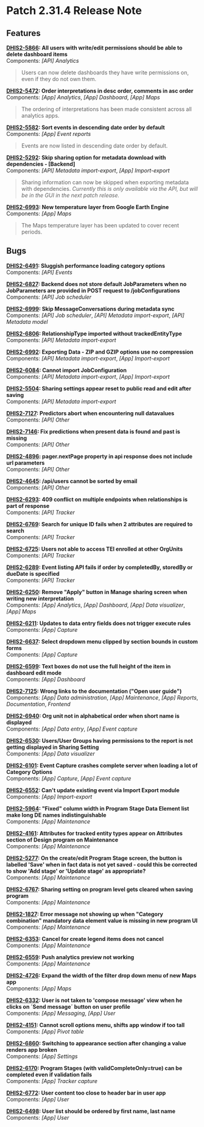 # Patch 2.31.4 Release Note 


## Features


**[DHIS2-5866](https://jira.dhis2.org/browse/DHIS2-5866): All users with write/edit permissions should be able to delete dashboard items**  
Components: _[API] Analytics_ 

> Users can now delete dashboards they have write permissions on, even if they do not own them.


**[DHIS2-5472](https://jira.dhis2.org/browse/DHIS2-5472): Order interpretations in desc order, comments in asc order**  
Components: _[App] Analytics_, _[App] Dashboard_, _[App] Maps_ 

> The ordering of interpretations has been made consistent across all analytics apps.


**[DHIS2-5582](https://jira.dhis2.org/browse/DHIS2-5582): Sort events in descending date order by default**  
Components: _[App] Event reports_ 

> Events are now listed in descending date order by default.


**[DHIS2-5292](https://jira.dhis2.org/browse/DHIS2-5292): Skip sharing option for metadata download with dependencies - [Backend]**  
Components: _[API] Metadata import-export_, _[App] Import-export_ 

> Sharing information can now be skipped when exporting metadata with dependencies. _Currently this is only available via the API, but will be in the GUI in the next patch release._


**[DHIS2-6993](https://jira.dhis2.org/browse/DHIS2-6993): New temperature layer from Google Earth Engine**  
Components: _[App] Maps_ 

> The Maps temperature layer has been updated to cover recent periods.


## Bugs


**[DHIS2-6491](https://jira.dhis2.org/browse/DHIS2-6491): Sluggish performance loading category options**  
Components: _[API] Events_ 


**[DHIS2-6827](https://jira.dhis2.org/browse/DHIS2-6827): Backend does not store default JobParameters when no JobParameters are provided in POST request to /jobConfigurations**  
Components: _[API] Job scheduler_ 


**[DHIS2-6999](https://jira.dhis2.org/browse/DHIS2-6999): Skip MessageConversations during metadata sync**  
Components: _[API] Job scheduler_, _[API] Metadata import-export_, _[API] Metadata model_ 


**[DHIS2-6806](https://jira.dhis2.org/browse/DHIS2-6806): RelationshipType imported without trackedEntityType**  
Components: _[API] Metadata import-export_ 


**[DHIS2-6992](https://jira.dhis2.org/browse/DHIS2-6992): Exporting Data - ZIP and GZIP options use no compression**  
Components: _[API] Metadata import-export_, _[App] Import-export_ 


**[DHIS2-6084](https://jira.dhis2.org/browse/DHIS2-6084): Cannot import JobConfiguration**  
Components: _[API] Metadata import-export_, _[App] Import-export_ 


**[DHIS2-5504](https://jira.dhis2.org/browse/DHIS2-5504): Sharing settings appear reset to public read and edit after saving**  
Components: _[API] Metadata import-export_ 


**[DHIS2-7127](https://jira.dhis2.org/browse/DHIS2-7127): Predictors abort when encountering null datavalues**  
Components: _[API] Other_ 


**[DHIS2-7146](https://jira.dhis2.org/browse/DHIS2-7146): Fix predictions when present data is found and past is missing**  
Components: _[API] Other_ 


**[DHIS2-4896](https://jira.dhis2.org/browse/DHIS2-4896): pager.nextPage property in api response does not include url parameters**  
Components: _[API] Other_ 


**[DHIS2-4645](https://jira.dhis2.org/browse/DHIS2-4645): /api/users cannot be sorted by email**  
Components: _[API] Other_ 


**[DHIS2-6293](https://jira.dhis2.org/browse/DHIS2-6293): 409 conflict on multiple endpoints when relationships is part of response**  
Components: _[API] Tracker_ 


**[DHIS2-6769](https://jira.dhis2.org/browse/DHIS2-6769): Search for unique ID fails when 2 attributes are required to search**  
Components: _[API] Tracker_ 


**[DHIS2-6725](https://jira.dhis2.org/browse/DHIS2-6725): Users not able to access TEI enrolled at other OrgUnits**  
Components: _[API] Tracker_ 


**[DHIS2-6289](https://jira.dhis2.org/browse/DHIS2-6289): Event listing API fails if order by completedBy, storedBy or dueDate is specified**  
Components: _[API] Tracker_ 


**[DHIS2-6250](https://jira.dhis2.org/browse/DHIS2-6250): Remove "Apply" button in Manage sharing screen when writing new interpretation**  
Components: _[App] Analytics_, _[App] Dashboard_, _[App] Data visualizer_, _[App] Maps_ 


**[DHIS2-6211](https://jira.dhis2.org/browse/DHIS2-6211): Updates to data entry fields does not trigger execute rules**  
Components: _[App] Capture_ 


**[DHIS2-6637](https://jira.dhis2.org/browse/DHIS2-6637): Select dropdown menu clipped by section bounds in custom forms**  
Components: _[App] Capture_ 


**[DHIS2-6599](https://jira.dhis2.org/browse/DHIS2-6599): Text boxes do not use the full height of the item in dashboard edit mode**  
Components: _[App] Dashboard_ 


**[DHIS2-7125](https://jira.dhis2.org/browse/DHIS2-7125): Wrong links to the documentation ("Open user guide")**  
Components: _[App] Data administration_, _[App] Maintenance_, _[App] Reports_, _Documentation_, _Frontend_ 


**[DHIS2-6940](https://jira.dhis2.org/browse/DHIS2-6940): Org unit not in alphabetical order when short name is displayed**  
Components: _[App] Data entry_, _[App] Event capture_ 


**[DHIS2-6530](https://jira.dhis2.org/browse/DHIS2-6530): Users/User Groups having permissions to the report is not getting displayed in Sharing Setting**  
Components: _[App] Data visualizer_ 


**[DHIS2-6101](https://jira.dhis2.org/browse/DHIS2-6101):  Event Capture crashes complete server when loading a lot of Category Options**  
Components: _[App] Capture_, _[App] Event capture_ 


**[DHIS2-6552](https://jira.dhis2.org/browse/DHIS2-6552): Can't update existing event via Import Export module**  
Components: _[App] Import-export_ 


**[DHIS2-5964](https://jira.dhis2.org/browse/DHIS2-5964): "Fixed" column width in Program Stage Data Element list make long DE names indistinguishable**  
Components: _[App] Maintenance_ 


**[DHIS2-4161](https://jira.dhis2.org/browse/DHIS2-4161): Attributes for tracked entity types appear on Attributes section of Design program on Maintenance**  
Components: _[App] Maintenance_ 


**[DHIS2-5277](https://jira.dhis2.org/browse/DHIS2-5277): On the create/edit Program Stage screen, the button is labelled 'Save' when in fact data is not yet saved - could this be corrected to show 'Add stage' or 'Update stage' as appropriate?**  
Components: _[App] Maintenance_ 


**[DHIS2-6767](https://jira.dhis2.org/browse/DHIS2-6767): Sharing setting on program level gets cleared when saving program**  
Components: _[App] Maintenance_ 


**[DHIS2-1827](https://jira.dhis2.org/browse/DHIS2-1827): Error message not showing up when "Category combination" mandatory data element value is missing in new program UI**  
Components: _[App] Maintenance_ 


**[DHIS2-6353](https://jira.dhis2.org/browse/DHIS2-6353): Cancel for create legend items does not cancel**  
Components: _[App] Maintenance_ 


**[DHIS2-6559](https://jira.dhis2.org/browse/DHIS2-6559): Push analytics preview not working**  
Components: _[App] Maintenance_ 


**[DHIS2-4726](https://jira.dhis2.org/browse/DHIS2-4726): Expand the width of the filter drop down menu of new Maps app**  
Components: _[App] Maps_ 


**[DHIS2-6332](https://jira.dhis2.org/browse/DHIS2-6332): User is not taken to 'compose message' view when he clicks on ´Send message´ button on user profile**  
Components: _[App] Messaging_, _[App] User_ 


**[DHIS2-4151](https://jira.dhis2.org/browse/DHIS2-4151): Cannot scroll options menu, shifts app window if too tall**  
Components: _[App] Pivot table_ 


**[DHIS2-6860](https://jira.dhis2.org/browse/DHIS2-6860): Switching to appearance section after changing a value renders app broken**  
Components: _[App] Settings_ 


**[DHIS2-6170](https://jira.dhis2.org/browse/DHIS2-6170): Program Stages (with validCompleteOnly=true) can be completed even if validation fails**  
Components: _[App] Tracker capture_ 


**[DHIS2-6772](https://jira.dhis2.org/browse/DHIS2-6772): User content too close to header bar in user app**  
Components: _[App] User_ 


**[DHIS2-6498](https://jira.dhis2.org/browse/DHIS2-6498): User list should be ordered by first name, last name**  
Components: _[App] User_ 



